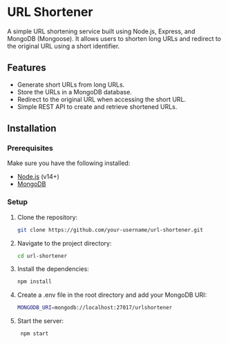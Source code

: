 # URL Shortener

A simple URL shortening service built using Node.js, Express, and MongoDB (Mongoose). It allows users to shorten long URLs and redirect to the original URL using a short identifier.

## Features

- Generate short URLs from long URLs.
- Store the URLs in a MongoDB database.
- Redirect to the original URL when accessing the short URL.
- Simple REST API to create and retrieve shortened URLs.
  
## Installation

### Prerequisites

Make sure you have the following installed:

- [Node.js](https://nodejs.org/en/) (v14+)
- [MongoDB](https://www.mongodb.com/)

### Setup

1. Clone the repository:

   ```bash
   git clone https://github.com/your-username/url-shortener.git

2. Navigate to the project directory:
    ```bash
    cd url-shortener

4. Install the dependencies:
   ```bash
   npm install

6. Create a .env file in the root directory and add your MongoDB URI:
    ```bash
    MONGODB_URI=mongodb://localhost:27017/urlshortener

8. Start the server:
   ```bash
    npm start
